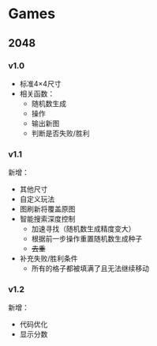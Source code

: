 # Games

## 2048

### v1.0
- 标准4×4尺寸
- 相关函数：
  - 随机数生成
  - 操作
  - 输出新图
  - 判断是否失败/胜利

### v1.1
新增：
- 其他尺寸
- 自定义玩法
- 图刷新将覆盖原图
- 智能搜索深度控制
  - 加速寻找（随机数生成精度变大）
  - 根据前一步操作重置随机数生成种子
  - ~~去重~~
- 补充失败/胜利条件
  - 所有的格子都被填满了且无法继续移动

### v1.2
新增：
- 代码优化
- 显示分数

